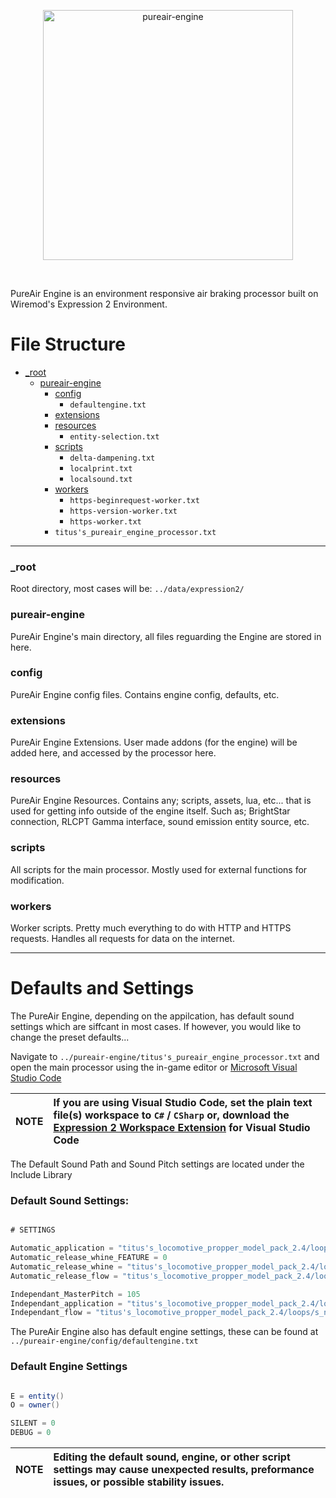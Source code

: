 <p align="center">
  <a href="https://www.titusstudios.net/">
    <img
      alt="pureair-engine"
      title="www.titusstudios.net/"
      src="https://titusstudios.net/data/static/images/pureair-engine/og-image2.png"
      width="400"
    />
  </a>
</p>

<br>


PureAir Engine is an environment responsive air braking processor built on Wiremod's Expression 2 Environment.


# File Structure

* [_root](#_root)
  * [pureair-engine](#pureair-engine)
    * [config](#config)
      * `defaultengine.txt`
    * [extensions](#extensions)
    * [resources](#resources)
      * `entity-selection.txt`
    * [scripts](#scripts)
      * `delta-dampening.txt`
      * `localprint.txt`
      * `localsound.txt`
    * [workers](#workers)
      * `https-beginrequest-worker.txt`
      * `https-version-worker.txt`
      * `https-worker.txt`
    * `titus's_pureair_engine_processor.txt`

***

### _root
Root directory, most cases will be: `../data/expression2/`

### pureair-engine
PureAir Engine's main directory, all files reguarding the Engine are stored in here.

### config
PureAir Engine config files. Contains engine config, defaults, etc.

### extensions
PureAir Engine Extensions. User made addons (for the engine) will be added here, and accessed by the processor here.

### resources
PureAir Engine Resources. Contains any; scripts, assets, lua, etc... that is used for getting info outside of the engine itself. Such as; BrightStar connection, RLCPT Gamma interface, sound emission entity source, etc.

### scripts
All scripts for the main processor. Mostly used for external functions for modification.

### workers
Worker scripts. Pretty much everything to do with HTTP and HTTPS requests. Handles all requests for data on the internet.

***


# Defaults and Settings

The PureAir Engine, depending on the appilcation, has default sound settings which are siffcant in most cases. If however, you would like to change the preset defaults...

Navigate to `../pureair-engine/titus's_pureair_engine_processor.txt` and open the main processor using the in-game editor or [Microsoft Visual Studio Code](https://code.visualstudio.com/)

| NOTE | If you are using Visual Studio Code, set the plain text file(s) workspace to `C#` / `CSharp` or, download the [Expression 2 Workspace Extension](https://github.com/DjHaski/VSCode-E2) for Visual Studio Code |
| :--- | :--- |

The Default Sound Path and Sound Pitch settings are located under the Include Library

### Default Sound Settings:
```csharp

# SETTINGS

Automatic_application = "titus's_locomotive_propper_model_pack_2.4/loops/s_nippongallery_trainapplicationfull.wav"
Automatic_release_whine_FEATURE = 0
Automatic_release_whine = "titus's_locomotive_propper_model_pack_2.4/loops/s_nippongallery_brakereleasehisswhine.wav"
Automatic_release_flow = "titus's_locomotive_propper_model_pack_2.4/loops/s_f40ph_servicerelease.wav"

Independant_MasterPitch = 105
Independant_application = "titus's_locomotive_propper_model_pack_2.4/loops/s_nippongalleryserviceloop2.wav"
Independant_flow = "titus's_locomotive_propper_model_pack_2.4/loops/s_nippongallery_servicerelease.wav"

```

The PureAir Engine also has default engine settings, these can be found at `../pureair-engine/config/defaultengine.txt`

### Default Engine Settings
```csharp

E = entity()
O = owner()

SILENT = 0
DEBUG = 0

```

| NOTE | Editing the default sound, engine, or other script settings may cause unexpected results, preformance issues, or possible stability issues. |
| :--- | :--- |

